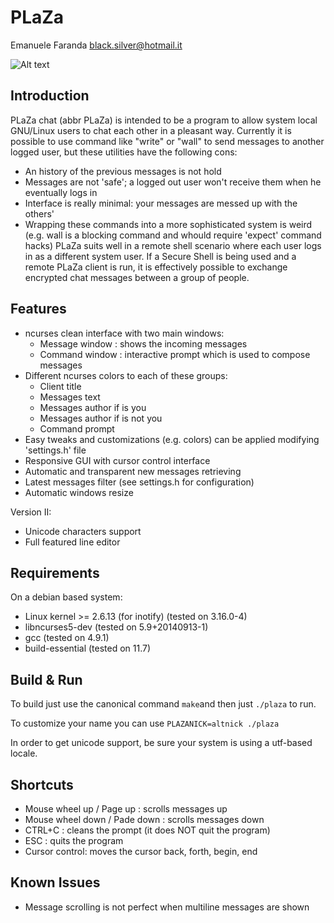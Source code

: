 PLaZa
=====

Emanuele Faranda                                black.silver@hotmail.it

![Alt text](/../screenshots/images/in_action.png?raw=true)

Introduction
------------
PLaZa chat (abbr PLaZa) is intended to be a program to allow system local
GNU/Linux users to chat each other in a pleasant way.
Currently it is possible to use command like "write" or "wall" to send
messages to another logged user, but these utilities have the following
cons:
* An history of the previous messages is not hold
* Messages are not 'safe'; a logged out user won't receive them when
  he eventually logs in
* Interface is really minimal: your messages are messed up with the
  others'
* Wrapping these commands into a more sophisticated system is weird
  (e.g. wall is a blocking command and whould require 'expect' command
  hacks)
PLaZa suits well in a remote shell scenario where each user logs in as a
different system user. If a Secure Shell is being used and a remote PLaZa
client is run, it is effectively possible to exchange encrypted chat
messages between a group of people.

Features
--------
* ncurses clean interface with two main windows:
    * Message window : shows the incoming messages
    * Command window : interactive prompt which is used to compose
      messages
* Different ncurses colors to each of these groups:
    * Client title
    * Messages text
    * Messages author if is you
    * Messages author if is not you
    * Command prompt
* Easy tweaks and customizations (e.g. colors) can be applied modifying
  'settings.h' file
* Responsive GUI with cursor control interface
* Automatic and transparent new messages retrieving
* Latest messages filter (see settings.h for configuration)
* Automatic windows resize

Version II:
* Unicode characters support
* Full featured line editor

Requirements
------------
On a debian based system:
* Linux kernel >= 2.6.13 (for inotify) (tested on 3.16.0-4)
* libncurses5-dev (tested on 5.9+20140913-1)
* gcc (tested on 4.9.1)
* build-essential (tested on 11.7)

Build & Run
-----------
To build just use the canonical command `make`and then just `./plaza` to run.

To customize your name you can use `PLAZANICK=altnick ./plaza`

In order to get unicode support, be sure your system is using a utf-based
locale.

Shortcuts
---------
* Mouse wheel up / Page up : scrolls messages up
* Mouse wheel down / Pade down : scrolls messages down
* CTRL+C : cleans the prompt (it does NOT quit the program)
* ESC : quits the program
* Cursor control: moves the cursor back, forth, begin, end

Known Issues
------------
* Message scrolling is not perfect when multiline messages are shown
